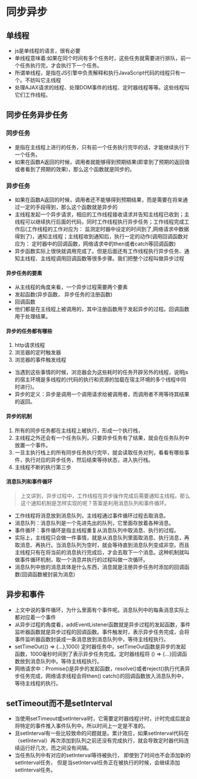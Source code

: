 <!--
 * @Author: xujie 1607526161@qq.com
 * @Date: 2022-04-22 13:10:58
 * @LastEditors: xujie 1607526161@qq.com
 * @FilePath: \HTML-CSS-Javascript-\JAVAScript+ES6\JavaScript\浏览器渲染页面的过程.md\同步异步.md
 * @Description: 
-->
# 同步异步

## 单线程

* js是单线程的语言，很有必要
* 单线程意味着:如果在同个时间有多个任务时，这些任务就需要进行排队，前一个任务执行完，才会执行下一个任务。
* 所谓单线程，是指在JS引擎中负责解释和执行JavaScript代码的线程只有一个。不妨叫它主线程
* 处理AJAX请求的线程、处理DOM事件的线程、定时器线程等等。这些线程叫它们工作线程。

## 同步任务异步任务

### 同步任务

* 是指在主线程上进行的任务，只有前一个任务执行完毕的话，才能继续执行下一个任务。
* 如果在函数A返回的时候，调用者就能够得到预期结果(即拿到了预期的返回值或者看到了预期的效果)，那么这个函数就是同步的。

### 异步任务

* 如果在函数A返回的时候，调用者还不能够得到预期结果，而是需要在将来通过一定的手段得到，那么这个函数就是异步的
* 主线程发起一个异步请求，相应的工作线程接收请求并告知主线程已收到；主线程可以继续执行后面的代码，同时工作线程执行异步任务；工作线程完成工作后(工作线程的工作对应为： 监测定时器中设定的时间到了,网络请求中数据得到了)，通知主线程；主线程收到通知后，执行一定的动作(调用回调函数对应为： 定时器中的回调函数，网络请求中的then或者catch等回调函数)
* 异步函数实际上很快就调用完成了。但是后面还有工作线程执行异步任务、通知主线程、主线程调用回调函数等很多步骤。我们把整个过程叫做异步过程

#### 异步任务的要素

* 从主线程的角度来看，一个异步过程需要两个要素
* 发起函数(异步函数， 异步任务的注册函数)
* 回调函数
* 他们都是在主线程上被调用的，其中注册函数用于发起异步的过程。回调函数用于处理结果。

#### 异步的任务都有哪些

1. http请求线程
2. 浏览器的定时触发器
3. 浏览器的事件触发线程

* 当遇到这些事情的时候，浏览器会为这些耗时的任务开辟另外的线程，说明js的宿主环境是多线程的(代码的执行和资源的加载在宿主环境的多个线程中同时进行)。
* 异步的定义：异步是调用一个调用请求给被调用者，而调用者不用等待其结果的返回。

#### 异步的机制

1. 所有的同步任务都在主线程上被执行，形成一个执行栈，
2. 主线程之外还会有一个任务队列，只要异步任务有了结果，就会在任务队列中放置一个事件。
3. 一旦主执行栈上的所有同步任务执行完毕，就会读取任务对列，看看有哪些事件，执行对应的异步任务，然后结束等待状态，进入执行栈。
4. 主线程不断的执行第三步

#### 消息队列和事件循环

> 上文讲到，异步过程中，工作线程在异步操作完成后需要通知主线程。那么这个通知机制是怎样实现的呢？答案是利用消息队列和事件循环。

* 工作线程将消息放到消息队列，主线程通过事件循环过程去取消息。
* 消息队列：消息队列是一个先进先出的队列，它里面存放着各种消息。
* 事件循环：事件循环是指主线程重复从消息队列中取消息、执行的过程。
* 实际上，主线程只会做一件事情，就是从消息队列里面取消息、执行消息，再取消息、再执行。当消息队列为空时，就会等待直到消息队列变成非空。而且主线程只有在将当前的消息执行完成后，才会去取下一个消息。这种机制就叫做事件循环机制，取一个消息并执行的过程叫做一次循环。
* 消息队列中放的消息具体是什么东西，消息就是注册异步任务时添加的回调函数(回调函数被封装为消息)

## 异步和事件

* 上文中说的事件循环，为什么里面有个事件呢。消息队列中的每条消息实际上都对应着一个事件
* 从异步过程的角度看，addEventListener函数就是异步过程的发起函数，事件监听器函数就是异步过程的回调函数。事件触发时，表示异步任务完成，会将事件监听器函数封装成一条消息放到消息队列中，等待主线程执行。
* setTimeOut(() => {...},1000) 定时器任务中，setTimeOut函数是异步的发起函数，1000毫秒时间到了表示异步任务完成。定时器线程将 () => {...}回调函数放到消息队列中。等待主线程执行。
* 网络请求中：Promise()是异步的发起函数，resolve()或者reject()执行代表异步任务完成，网络请求线程会将then() catch()的回调函数放入消息队列中，等待主线程的执行。

## setTimeout而不是setInterval

* 当使用setTimeout或setInterval时，它需要定时器线程计时，计时完成后就会将特定的事件推入事件队列中。所以时间上一定是不准的。
* 且setInterval有一些比较致命的问题就是。累计效应，如果setInterval代码在（setInterval）再次添加到队列之前还没有完成执行，就会导致定时器代码连续运行好几次，而之间没有间隔。
* 当任务队列中有对应的setInterval等待被执行， 即使到了时间也不会添加新的setInterval任务， 但是当setInterval任务正在被执行的时候，会继续添加setInterval任务。
